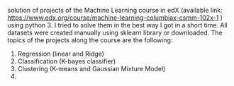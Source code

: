 solution of projects of the Machine Learning course in edX (available link: https://www.edx.org/course/machine-learning-columbiax-csmm-102x-1 ) using python 3. I tried to solve them in the best way I got in a short time. All datasets were created manually using sklearn library or downloaded. The topics of the projects along the course are the following:

1. Regression (linear and Ridge)
2. Classification (K-bayes classifier)
3. Clustering (K-means and Gaussian Mixture Model)
4.
